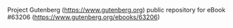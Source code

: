 Project Gutenberg (https://www.gutenberg.org) public repository for eBook #63206 (https://www.gutenberg.org/ebooks/63206)
